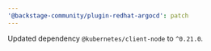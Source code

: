 ```yaml
---
'@backstage-community/plugin-redhat-argocd': patch
---
```


Updated dependency `@kubernetes/client-node` to `^0.21.0`.
